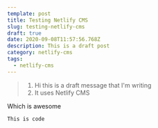 ```yaml
---
template: post
title: Testing Netlify CMS
slug: testing-netlify-cms
draft: true
date: 2020-09-08T11:57:56.768Z
description: This is a draft post
category: netlify-cms
tags:
  - netlify-cms
---
```

> 1. Hi this is a draft message that I'm writing
> 2. It uses Netlify CMS

Which is awesome

```
This is code 
```
